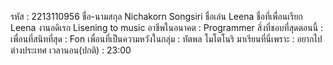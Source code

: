 รหัส : 2213110956
ชื่อ-นามสกุล Nichakorn Songsiri
ชื่อเล่น Leena 
ชื่อที่เพื่อนเรียก Leena
งานอดิเรก Lisening to music
อาชีพในอนาคต : Programmer 
สิ่งที่ชอบที่สุดตอนนี้ : 
เพื่อนที่สนิทที่สุด : Fon
เพื่อนที่เป็นความหวังในกลุ่ม : ทัตพล โมโตโนริ
มาเรียนที่นี่เพราะ : อยากไปต่างประเทศ
เวลานอน(ปกติ) : 23:00

